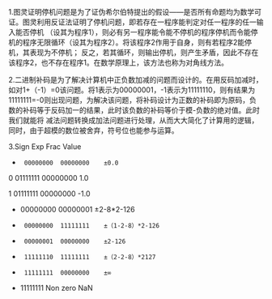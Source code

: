 1.图灵证明停机问题是为了证伪希尔伯特提出的假设——是否所有命题均为数学可证。图灵利用反证法证明了停机问题，即若存在一程序能判定对任一程序的任一输入能否停机
（设其为程序1），则必有另一程序能令能不停机的程序停机而令能停机的程序无限循环（设其为程序2）。将该程序2作用于自身，则有若程序2能停机，其表现为不停机；
反之，若其循环，则输出停机，则产生矛盾，因此不存在该程序2，也不存在程序1。在数学原理上，该方法也称为对角线方法。  

2.二进制补码是为了解决计算机中正负数加减的问题而设计的。在用反码加减时，如对1+（-1）=0该问题。将1表示为00000001，-1表示为11111110，则有结果为
11111111=-0则出现问题，为解决该问题，将补码设计为正数的补码即为原码，负数的补码等于反码加一的结果，此时该负数的补码等价于模-负数的绝对值。此时我们就能将
减法问题转换成加法问题进行处理，从而大大简化了计算用的逻辑，同时，由于超模的数位被舍弃，符号位也能参与运算。 

3.Sign	   Exp	    Frac	  Value
   *	  00000000	00000000	±0.0
   
   0	  01111111	00000000	1.0
   
   1  	01111111	00000000	-1.0
   
   *  	00000000	00000001	±2-8*2-126
   
   * 	  00000000	11111111	±（1-2-8）*2-126
   
   * 	  00000001	00000000	±2-126
   
   *	  11111110	11111111	±（2-2-8）*2127
   
   * 	  11111111	00000000	±∞
   
   *   	11111111	Non zero	NaN
